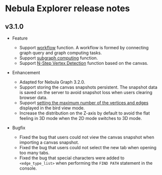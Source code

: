 # Nebula Explorer release notes

## v3.1.0

- Feature
  - Support [workflow](../../nebula-explorer/workflow/workflows.md) function. A workflow is formed by connecting graph query and graph computing tasks.
  - Support [subgraph computing](../../nebula-explorer/graph-explorer/graph-algorithm.md) function.
  - Support [N-Step Vertex Detection](../../nebula-explorer/canvas-operations/visualization-mode.md) function based on the canvas.

- Enhancement
  - Adapted for Nebula Graph 3.2.0.
  - Support storing the canvas snapshots persistent. The snapshot data is saved on the server to avoid snapshot loss when users clearing browser data.
  - Support [setting the maximum number of the vertices and edges](../../nebula-explorer/canvas-operations/visualization-mode.md) displayed in the bird view mode.
  - Increase the distribution on the Z-axis by default to avoid the flat feeling in 3D mode when the 2D mode switches to 3D mode.

- Bugfix
  - Fixed the bug that users could not view the canvas snapshot when importing a canvas snapshot.
  - Fixed the bug that users could not select the new tab when opening too many tabs.
  - Fixed the bug that special characters were added to `<edge_type_list>` when performing the `FIND PATH` statement in the console.